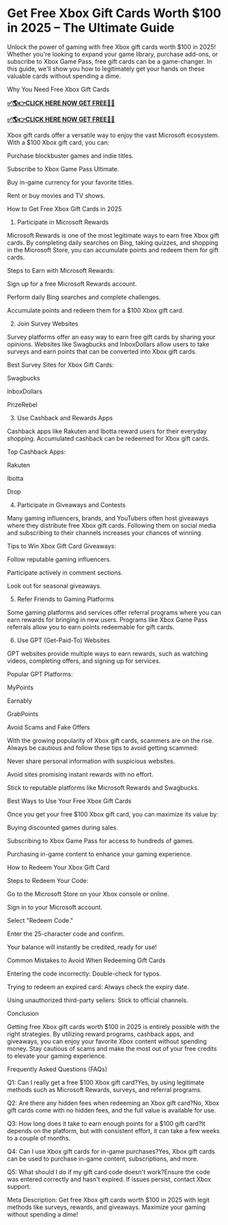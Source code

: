 # Get Free Xbox Gift Cards Worth $100 in 2025 – The Ultimate Guide

Unlock the power of gaming with free Xbox gift cards worth $100 in 2025! Whether you're looking to expand your game library, purchase add-ons, or subscribe to Xbox Game Pass, free gift cards can be a game-changer. In this guide, we'll show you how to legitimately get your hands on these valuable cards without spending a dime.

Why You Need Free Xbox Gift Cards

**[✅🌎👉CLICK HERE NOW GET FREE📌✅](https://rosofferzone.com/allgiftcard/)**

**[✅🌎👉CLICK HERE NOW GET FREE📌✅](https://rosofferzone.com/allgiftcard/)**

Xbox gift cards offer a versatile way to enjoy the vast Microsoft ecosystem. With a $100 Xbox gift card, you can:

Purchase blockbuster games and indie titles.

Subscribe to Xbox Game Pass Ultimate.

Buy in-game currency for your favorite titles.

Rent or buy movies and TV shows.

How to Get Free Xbox Gift Cards in 2025

1. Participate in Microsoft Rewards

Microsoft Rewards is one of the most legitimate ways to earn free Xbox gift cards. By completing daily searches on Bing, taking quizzes, and shopping in the Microsoft Store, you can accumulate points and redeem them for gift cards.

Steps to Earn with Microsoft Rewards:

Sign up for a free Microsoft Rewards account.

Perform daily Bing searches and complete challenges.

Accumulate points and redeem them for a $100 Xbox gift card.

2. Join Survey Websites

Survey platforms offer an easy way to earn free gift cards by sharing your opinions. Websites like Swagbucks and InboxDollars allow users to take surveys and earn points that can be converted into Xbox gift cards.

Best Survey Sites for Xbox Gift Cards:

Swagbucks

InboxDollars

PrizeRebel

3. Use Cashback and Rewards Apps

Cashback apps like Rakuten and Ibotta reward users for their everyday shopping. Accumulated cashback can be redeemed for Xbox gift cards.

Top Cashback Apps:

Rakuten

Ibotta

Drop

4. Participate in Giveaways and Contests

Many gaming influencers, brands, and YouTubers often host giveaways where they distribute free Xbox gift cards. Following them on social media and subscribing to their channels increases your chances of winning.

Tips to Win Xbox Gift Card Giveaways:

Follow reputable gaming influencers.

Participate actively in comment sections.

Look out for seasonal giveaways.

5. Refer Friends to Gaming Platforms

Some gaming platforms and services offer referral programs where you can earn rewards for bringing in new users. Programs like Xbox Game Pass referrals allow you to earn points redeemable for gift cards.

6. Use GPT (Get-Paid-To) Websites

GPT websites provide multiple ways to earn rewards, such as watching videos, completing offers, and signing up for services.

Popular GPT Platforms:

MyPoints

Earnably

GrabPoints

Avoid Scams and Fake Offers

With the growing popularity of Xbox gift cards, scammers are on the rise. Always be cautious and follow these tips to avoid getting scammed:

Never share personal information with suspicious websites.

Avoid sites promising instant rewards with no effort.

Stick to reputable platforms like Microsoft Rewards and Swagbucks.

Best Ways to Use Your Free Xbox Gift Cards

Once you get your free $100 Xbox gift card, you can maximize its value by:

Buying discounted games during sales.

Subscribing to Xbox Game Pass for access to hundreds of games.

Purchasing in-game content to enhance your gaming experience.

How to Redeem Your Xbox Gift Card

Steps to Redeem Your Code:

Go to the Microsoft Store on your Xbox console or online.

Sign in to your Microsoft account.

Select "Redeem Code."

Enter the 25-character code and confirm.

Your balance will instantly be credited, ready for use!

Common Mistakes to Avoid When Redeeming Gift Cards

Entering the code incorrectly: Double-check for typos.

Trying to redeem an expired card: Always check the expiry date.

Using unauthorized third-party sellers: Stick to official channels.

Conclusion

Getting free Xbox gift cards worth $100 in 2025 is entirely possible with the right strategies. By utilizing reward programs, cashback apps, and giveaways, you can enjoy your favorite Xbox content without spending money. Stay cautious of scams and make the most out of your free credits to elevate your gaming experience.

Frequently Asked Questions (FAQs)

Q1: Can I really get a free $100 Xbox gift card?Yes, by using legitimate methods such as Microsoft Rewards, surveys, and referral programs.

Q2: Are there any hidden fees when redeeming an Xbox gift card?No, Xbox gift cards come with no hidden fees, and the full value is available for use.

Q3: How long does it take to earn enough points for a $100 gift card?It depends on the platform, but with consistent effort, it can take a few weeks to a couple of months.

Q4: Can I use Xbox gift cards for in-game purchases?Yes, Xbox gift cards can be used to purchase in-game content, subscriptions, and more.

Q5: What should I do if my gift card code doesn't work?Ensure the code was entered correctly and hasn't expired. If issues persist, contact Xbox support.

Meta Description: Get free Xbox gift cards worth $100 in 2025 with legit methods like surveys, rewards, and giveaways. Maximize your gaming without spending a dime!

